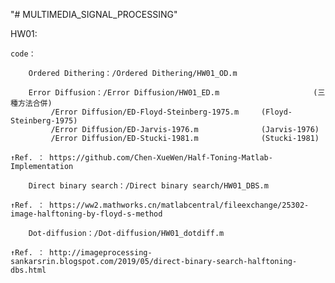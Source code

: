"# MULTIMEDIA_SIGNAL_PROCESSING" 

HW01:

    code：

        Ordered Dithering：/Ordered Dithering/HW01_OD.m

        Error Diffusion：/Error Diffusion/HW01_ED.m                     (三種方法合併)
			 /Error Diffusion/ED-Floyd-Steinberg-1975.m     (Floyd-Steinberg-1975)
			 /Error Diffusion/ED-Jarvis-1976.m              (Jarvis-1976)
			 /Error Diffusion/ED-Stucki-1981.m              (Stucki-1981)
	
	↑Ref. ： https://github.com/Chen-XueWen/Half-Toning-Matlab-Implementation

        Direct binary search：/Direct binary search/HW01_DBS.m

	↑Ref. ： https://ww2.mathworks.cn/matlabcentral/fileexchange/25302-image-halftoning-by-floyd-s-method

        Dot-diffusion：/Dot-diffusion/HW01_dotdiff.m

	↑Ref. ： http://imageprocessing-sankarsrin.blogspot.com/2019/05/direct-binary-search-halftoning-dbs.html